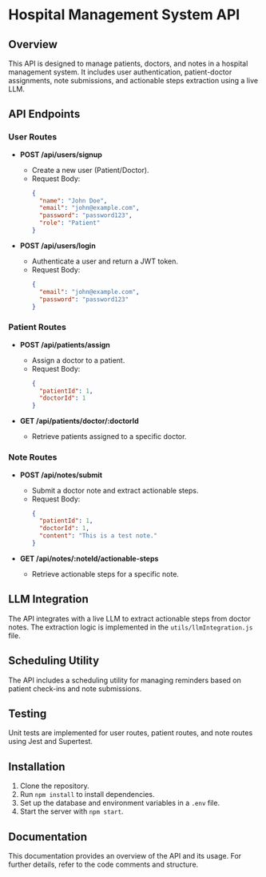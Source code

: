 # Hospital Management System API

## Overview
This API is designed to manage patients, doctors, and notes in a hospital management system. It includes user authentication, patient-doctor assignments, note submissions, and actionable steps extraction using a live LLM.

## API Endpoints

### User Routes
- **POST /api/users/signup**
  - Create a new user (Patient/Doctor).
  - Request Body:
    ```json
    {
      "name": "John Doe",
      "email": "john@example.com",
      "password": "password123",
      "role": "Patient"
    }
    ```

- **POST /api/users/login**
  - Authenticate a user and return a JWT token.
  - Request Body:
    ```json
    {
      "email": "john@example.com",
      "password": "password123"
    }
    ```

### Patient Routes
- **POST /api/patients/assign**
  - Assign a doctor to a patient.
  - Request Body:
    ```json
    {
      "patientId": 1,
      "doctorId": 1
    }
    ```

- **GET /api/patients/doctor/:doctorId**
  - Retrieve patients assigned to a specific doctor.

### Note Routes
- **POST /api/notes/submit**
  - Submit a doctor note and extract actionable steps.
  - Request Body:
    ```json
    {
      "patientId": 1,
      "doctorId": 1,
      "content": "This is a test note."
    }
    ```

- **GET /api/notes/:noteId/actionable-steps**
  - Retrieve actionable steps for a specific note.

## LLM Integration
The API integrates with a live LLM to extract actionable steps from doctor notes. The extraction logic is implemented in the `utils/llmIntegration.js` file.

## Scheduling Utility
The API includes a scheduling utility for managing reminders based on patient check-ins and note submissions.

## Testing
Unit tests are implemented for user routes, patient routes, and note routes using Jest and Supertest.

## Installation
1. Clone the repository.
2. Run `npm install` to install dependencies.
3. Set up the database and environment variables in a `.env` file.
4. Start the server with `npm start`.

## Documentation
This documentation provides an overview of the API and its usage. For further details, refer to the code comments and structure.
